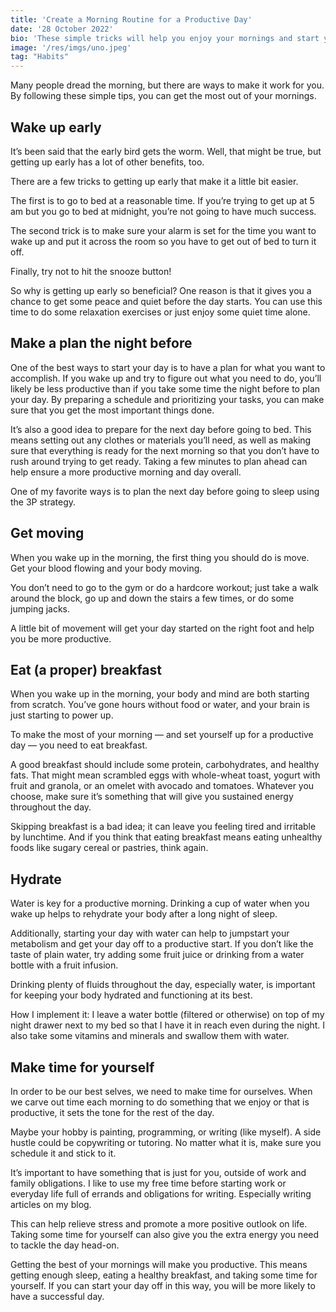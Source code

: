 ```yaml
---
title: 'Create a Morning Routine for a Productive Day'
date: '28 October 2022'
bio: 'These simple tricks will help you enjoy your mornings and start your day off right.'
image: '/res/imgs/uno.jpeg'
tag: "Habits"
---
```


Many people dread the morning, but there are ways to make it work for you. By following these simple tips, you can get the most out of your mornings.

## Wake up early

It’s been said that the early bird gets the worm. Well, that might be true, but getting up early has a lot of other benefits, too.

There are a few tricks to getting up early that make it a little bit easier.

The first is to go to bed at a reasonable time. If you’re trying to get up at 5 am but you go to bed at midnight, you’re not going to have much success.

The second trick is to make sure your alarm is set for the time you want to wake up and put it across the room so you have to get out of bed to turn it off.

Finally, try not to hit the snooze button!

So why is getting up early so beneficial? One reason is that it gives you a chance to get some peace and quiet before the day starts. You can use this time to do some relaxation exercises or just enjoy some quiet time alone.

## Make a plan the night before

One of the best ways to start your day is to have a plan for what you want to accomplish. If you wake up and try to figure out what you need to do, you’ll likely be less productive than if you take some time the night before to plan your day. By preparing a schedule and prioritizing your tasks, you can make sure that you get the most important things done.

It’s also a good idea to prepare for the next day before going to bed. This means setting out any clothes or materials you’ll need, as well as making sure that everything is ready for the next morning so that you don’t have to rush around trying to get ready. Taking a few minutes to plan ahead can help ensure a more productive morning and day overall.

One of my favorite ways is to plan the next day before going to sleep using the 3P strategy.

## Get moving

When you wake up in the morning, the first thing you should do is move. Get your blood flowing and your body moving.

You don’t need to go to the gym or do a hardcore workout; just take a walk around the block, go up and down the stairs a few times, or do some jumping jacks.

A little bit of movement will get your day started on the right foot and help you be more productive.

## Eat (a proper) breakfast

When you wake up in the morning, your body and mind are both starting from scratch. You’ve gone hours without food or water, and your brain is just starting to power up.

To make the most of your morning — and set yourself up for a productive day — you need to eat breakfast.

A good breakfast should include some protein, carbohydrates, and healthy fats. That might mean scrambled eggs with whole-wheat toast, yogurt with fruit and granola, or an omelet with avocado and tomatoes. Whatever you choose, make sure it’s something that will give you sustained energy throughout the day.

Skipping breakfast is a bad idea; it can leave you feeling tired and irritable by lunchtime. And if you think that eating breakfast means eating unhealthy foods like sugary cereal or pastries, think again.

## Hydrate

Water is key for a productive morning. Drinking a cup of water when you wake up helps to rehydrate your body after a long night of sleep.

Additionally, starting your day with water can help to jumpstart your metabolism and get your day off to a productive start. If you don’t like the taste of plain water, try adding some fruit juice or drinking from a water bottle with a fruit infusion.

Drinking plenty of fluids throughout the day, especially water, is important for keeping your body hydrated and functioning at its best.

How I implement it: I leave a water bottle (filtered or otherwise) on top of my night drawer next to my bed so that I have it in reach even during the night. I also take some vitamins and minerals and swallow them with water.

## Make time for yourself

In order to be our best selves, we need to make time for ourselves. When we carve out time each morning to do something that we enjoy or that is productive, it sets the tone for the rest of the day.

Maybe your hobby is painting, programming, or writing (like myself). A side hustle could be copywriting or tutoring. No matter what it is, make sure you schedule it and stick to it.

It’s important to have something that is just for you, outside of work and family obligations. I like to use my free time before starting work or everyday life full of errands and obligations for writing. Especially writing articles on my blog.

This can help relieve stress and promote a more positive outlook on life. Taking some time for yourself can also give you the extra energy you need to tackle the day head-on.

Getting the best of your mornings will make you productive. This means getting enough sleep, eating a healthy breakfast, and taking some time for yourself. If you can start your day off in this way, you will be more likely to have a successful day.
